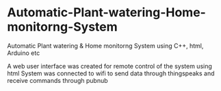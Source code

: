 # Automatic-Plant-watering-Home-monitorng-System
Automatic Plant watering &amp; Home monitorng System using C++, html, Arduino etc

A web user interface was created for remote control of the system using html
System was connected to wifi to send data through thingspeaks and receive commands through pubnub
